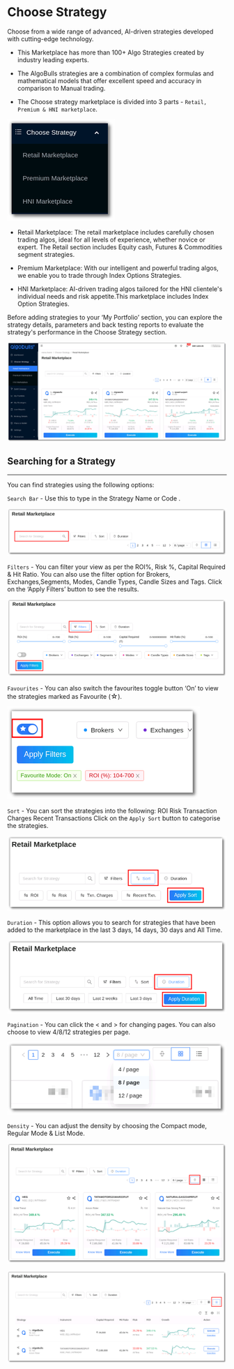 # Choose Strategy

Choose from a wide range of advanced, AI-driven strategies developed with cutting-edge technology. 

* This Marketplace has more than 100+ Algo Strategies created by industry leading experts. 

* The AlgoBulls strategies are a combination of complex formulas and mathematical models that offer excellent speed and accuracy in comparison to Manual trading. 

* The Choose strategy marketplace is divided into 3 parts - `Retail, Premium & HNI marketplace`.

![ChooseStrategy](imgs/cs1.png)

* Retail Marketplace: 
 The retail marketplace includes carefully chosen trading algos, ideal for all levels of experience, whether novice or expert. The Retail section includes Equity cash, Futures & Commodities segment strategies.

* Premium Marketplace: 
With our intelligent and powerful trading algos, we enable you to trade through Index Options Strategies. 

* HNI Marketplace: 
 AI-driven trading algos tailored for the HNI clientele's individual needs and risk appetite.This marketplace includes Index Option Strategies.

Before adding strategies to your ‘My Portfolio’ section, you can explore the strategy details, parameters and back testing reports to evaluate the strategy's performance in the Choose Strategy section.

![ChooseStrategy](imgs/cs2.png)

## Searching for a Strategy
---

You can find strategies using the following options: 

`Search Bar` - Use this to type in the Strategy Name or Code .

[ ![Marketplace](imgs/cs3.png "Click to Enlarge or Ctrl+Click to open in a new Tab") ](imgs/cs3.png)

`Filters` - You can filter your view as per the ROI%, Risk %, Capital Required & Hit Ratio. You can also use the filter option for Brokers, Exchanges,Segments, Modes, Candle Types, Candle Sizes and Tags. Click on the ‘Apply Filters’ button to see the results.

![ChooseStrategy](imgs/cs4.png)

`Favourites` - You can also switch the favourites toggle button ‘On’ to view the strategies marked as Favourite (<font size=3>☆</font>).

![ChooseStrategy](imgs/cs5.png)

`Sort` - You can sort the strategies into the following:
ROI 
Risk 
Transaction Charges 
Recent Transactions 
Click on the `Apply Sort` button to categorise the strategies. 

![ChooseStrategy](imgs/cs6.png)

`Duration` - This option allows you to search for strategies that have been added to the marketplace in the last 3 days, 14 days, 30 days and All Time. 

![ChooseStrategy](imgs/cs7.png)

`Pagination` - You can click the < and > for changing pages. You can also choose to view 4/8/12 strategies per page.

![ChooseStrategy](imgs/cs8.png)

`Density` - You can adjust the density by choosing the Compact mode, Regular Mode & List Mode.

![ChooseStrategy](imgs/cs9.png)

![ChooseStrategy](imgs/cs10.png)